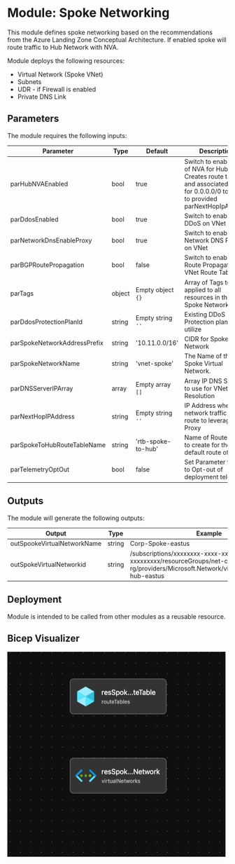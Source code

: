 # Module: Spoke Networking

This module defines spoke networking based on the recommendations from the Azure Landing Zone Conceptual Architecture. If enabled spoke will route traffic to Hub Network with NVA.

Module deploys the following resources:

- Virtual Network (Spoke VNet)
- Subnets
- UDR - if Firewall is enabled
- Private DNS Link

## Parameters

The module requires the following inputs:

 | Parameter                    | Type   | Default            | Description                                                                                                                          | Requirement | Example                                                                                                                                               |
 | ---------------------------- | ------ | ------------------ | ------------------------------------------------------------------------------------------------------------------------------------ | ----------- | ----------------------------------------------------------------------------------------------------------------------------------------------------- |
 | parHubNVAEnabled             | bool   | true               | Switch to enable use of NVA for Hub. Creates route table and associated route for 0.0.0.0/0 to point to provided parNextHopIpAddress | None        | true                                                                                                                                                  |
 | parDdosEnabled               | bool   | true               | Switch to enable DDoS on VNet                                                                                                        | None        | true                                                                                                                                                  |
 | parNetworkDnsEnableProxy     | bool   | true               | Switch to enable Network DNS Proxy on VNet                                                                                           | None        | true                                                                                                                                                  |
 | parBGPRoutePropagation       | bool   | false              | Switch to enable BGP Route Propagation on VNet Route Table                                                                           | None        | false                                                                                                                                                 |
 | parTags                      | object | Empty object `{}`  | Array of Tags to be applied to all resources in the Spoke Network                                                                    | None        | `{"key": "value"}`                                                                                                                                    |
 | parDdosProtectionPlanId      | string | Empty string `''`  | Existing DDoS Protection plan to utilize                                                                                             | None        | `/subscriptions/xxxxxxxx-xxxx-xxxx-xxxx-xxxxxxxxxxxx/resourceGroups/HUB_Networking_POC/providers/Microsoft.Network/ddosProtectionPlans/alz-Ddos-Plan` |
 | parSpokeNetworkAddressPrefix | string | '10.11.0.0/16'     | CIDR for Spoke Network                                                                                                               | None        | '10.11.0.0/16'                                                                                                                                        |
 | parSpokeNetworkName          | string | 'vnet-spoke'       | The Name of the Spoke Virtual Network.                                                                                               | None        | 'vnet-spoke'                                                                                                                                          |
 | parDNSServerIPArray          | array  | Empty array `[]`   | Array IP DNS Servers to use for VNet DNS Resolution                                                                                  | None        | `['10.10.1.4', '10.20.1.5']`                                                                                                                          |
 | parNextHopIPAddress          | string | Empty string `''`  | IP Address where network traffic should route to leverage DNS Proxy                                                                  | None        | '192.168.50.4'                                                                                                                                        |
 | parSpokeToHubRouteTableName  | string | 'rtb-spoke-to-hub' | Name of Route table to create for the default route of Hub.                                                                          | None        | 'rtb-spoke-to-hub '                                                                                                                                   |
 | parTelemetryOptOut           | bool   | false              | Set Parameter to true to Opt-out of deployment telemetry                                                                             | None        | false                                                                                                                                                 |

## Outputs

The module will generate the following outputs:

| Output                      | Type   | Example                                                                                                                                             |
| --------------------------- | ------ | --------------------------------------------------------------------------------------------------------------------------------------------------- |
| outSpookeVirtualNetworkName | string | Corp-Spoke-eastus                                                                                                                                   |
| outSpokeVirtualNetworkid    | string | /subscriptions/xxxxxxxx-xxxx-xxxx-xxxxx-xxxxxxxxx/resourceGroups/net-core-hub-eastus-rg/providers/Microsoft.Network/virtualNetworks/vnet-hub-eastus |

## Deployment

Module is intended to be called from other modules as a reusable resource.

## Bicep Visualizer

![Bicep Visualizer](media/bicepVisualizer.png "Bicep Visualizer")






